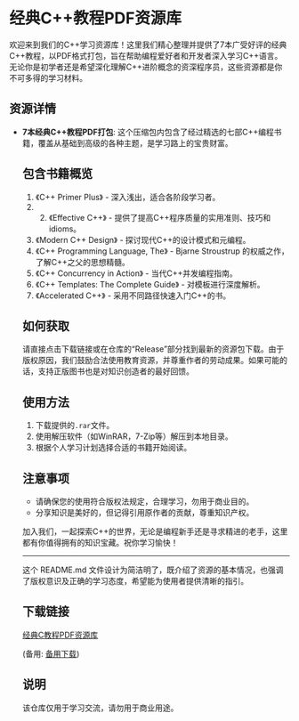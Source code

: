 # 经典C++教程PDF资源库

欢迎来到我们的C++学习资源库！这里我们精心整理并提供了7本广受好评的经典C++教程，以PDF格式打包，旨在帮助编程爱好者和开发者深入学习C++语言。无论你是初学者还是希望深化理解C++进阶概念的资深程序员，这些资源都是你不可多得的学习材料。

## 资源详情

- **7本经典C++教程PDF打包**: 这个压缩包内包含了经过精选的七部C++编程书籍，覆盖从基础到高级的各种主题，是学习路上的宝贵财富。

  ## 包含书籍概览

  1. 《C++ Primer Plus》 - 深入浅出，适合各阶段学习者。
  2. 2. 《Effective C++》 - 提供了提高C++程序质量的实用准则、技巧和 idioms。
  3. 《Modern C++ Design》 - 探讨现代C++的设计模式和元编程。
  4. 《C++ Programming Language, The》 - Bjarne Stroustrup 的权威之作，了解C++之父的思想精髓。
  5. 《C++ Concurrency in Action》 - 当代C++并发编程指南。
  6. 《C++ Templates: The Complete Guide》 - 对模板进行深度解析。
  7. 《Accelerated C++》 - 采用不同路径快速入门C++的书。

  ## 如何获取

  请直接点击下载链接或在仓库的“Release”部分找到最新的资源包下载。由于版权原因，我们鼓励合法使用教育资源，并尊重作者的劳动成果。如果可能的话，支持正版图书也是对知识创造者的最好回馈。

  ## 使用方法

  1. 下载提供的`.rar`文件。
  2. 使用解压软件（如WinRAR，7-Zip等）解压到本地目录。
  3. 根据个人学习计划选择合适的书籍开始阅读。

  ## 注意事项

  - 请确保您的使用符合版权法规定，合理学习，勿用于商业目的。
  - 分享知识是美好的，但记得引用原作者的贡献，尊重知识产权。

  加入我们，一起探索C++的世界，无论是编程新手还是寻求精进的老手，这里都有你值得拥有的知识宝藏。祝你学习愉快！

  ---

  这个 README.md 文件设计为简洁明了，既介绍了资源的基本情况，也强调了版权意识及正确的学习态度，希望能为使用者提供清晰的指引。

  ## 下载链接
  [经典C教程PDF资源库](https://pan.quark.cn/s/f7d70edca357) 

  (备用: [备用下载](https://pan.baidu.com/s/1FaPhsB26NAFVHNgaqSCAWw?pwd=1234))

  ## 说明

  该仓库仅用于学习交流，请勿用于商业用途。
